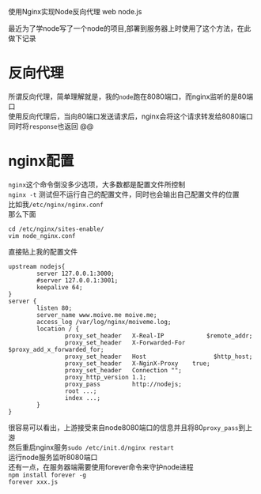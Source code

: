 使用Nginx实现Node反向代理
web node.js

最近为了学node写了一个node的项目,部署到服务器上时使用了这个方法，在此做下记录    

# 反向代理
所谓反向代理，简单理解就是，我的`node`跑在8080端口，而nginx监听的是80端口   
使用反向代理后，当向80端口发送请求后，nginx会将这个请求转发给8080端口  
同时将`response`也返回
@@
# nginx配置
`nginx`这个命令倒没多少选项，大多数都是配置文件所控制  
`nginx -t` 测试但不运行自己的配置文件，同时也会输出自己配置文件的位置  
比如我`/etc/nginx/nginx.conf`  
那么下面  

```shell
cd /etc/nginx/sites-enable/
vim node_nginx.conf
```
直接贴上我的配置文件

```config
upstream nodejs{
        server 127.0.0.1:3000;
        #server 127.0.0.1:3001;
        keepalive 64;
}
server {
        listen 80;
        server_name www.moive.me moive.me;
        access_log /var/log/nginx/moiveme.log;
        location / {
                proxy_set_header   X-Real-IP            $remote_addr;
                proxy_set_header   X-Forwarded-For  $proxy_add_x_forwarded_for;
                proxy_set_header   Host                   $http_host;
                proxy_set_header   X-NginX-Proxy    true;
                proxy_set_header   Connection "";
                proxy_http_version 1.1;
                proxy_pass         http://nodejs;
                root ...;
                index ...;
        }
}
```
很容易可以看出，上游接受来自node8080端口的信息并且将80`proxy_pass`到上游   
然后重启nginx服务`sudo /etc/init.d/nginx restart`    
运行node服务监听8080端口   
还有一点，在服务器端需要使用forever命令来守护node进程   
`npm install forever -g`   
`forever xxx.js`

